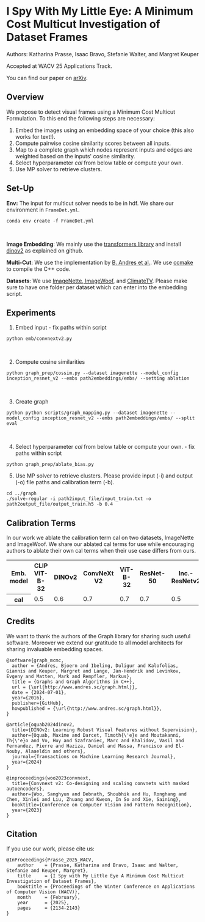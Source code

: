 # I Spy With My Little Eye: A Minimum Cost Multicut Investigation of Dataset Frames
Authors: Katharina Prasse, Isaac Bravo, Stefanie Walter, and Margret Keuper

Accepted at WACV 25 Applications Track.

You can find our paper on [arXiv](https://arxiv.org/abs/2412.01296).


## Overview

We propose to detect visual frames using a Minimum Cost Multicut Formulation.
To this end the following steps are necessary:

1. Embed the images using an embedding space of your choice (this also works for text!).
2. Compute pairwise cosine similarity scores between all inputs.
3. Map to a complete graph which nodes represent inputs and edges are weighted based on the inputs' cosine similarity.
4. Select hyperparameter *cal* from below table or compute your own.
5. Use MP solver to retrieve clusters.



## Set-Up

**Env:** The input for multicut solver needs to be in hdf. We share our environment in `FrameDet.yml`.

```
conda env create -f FrameDet.yml
```
<br>

**Image Embedding**: We mainly use the [transformers library](https://huggingface.co/docs/transformers/en/index) and install [dinov2](https://github.com/facebookresearch/dinov2) as explained on github.


**Multi-Cut**: We use the implementation by [B. Andres et al.](https://github.com/bjoern-andres/graph.git). We use [ccmake](https://cmake.org/cmake/help/latest/manual/ccmake.1.html) to compile the C++ code.


**Datasets**: We use [ImageNette, ImageWoof](https://github.com/fastai/imagenette?tab=readme-ov-file), and [ClimateTV](https://github.com/KathPra/Datasets_ClimateVisions). Please make sure to have one folder per dataset which can enter into the embedding script.

## Experiments
1. Embed input - fix paths within script
```
python emb/convnextv2.py
```
<br>

2. Compute cosine similarities
```
python graph_prep/cossim.py --dataset imagenette --model_config inception_resnet_v2 --embs path2embeddings/embs/ --setting ablation
```
<br>

3. Create graph
```
python python scripts/graph_mapping.py --dataset imagenette --model_config inception_resnet_v2 --embs path2embeddings/embs/ --split eval
```
<br>

4. Select hyperparameter *cal* from below table or compute your own. - fix paths within script
```
python graph_prep/ablate_bias.py
```
5. Use MP solver to retrieve clusters. Please provide input (-i) and output (-o) file paths and calibration term (-b).
```
cd ../graph
./solve-regular -i path2input_file/input_train.txt -o path2output_file/output_train.h5 -b 0.4
```

## Calibration Terms
In our work we ablate the calibration term cal on two datasets, ImageNette and ImageWoof. We share our ablated cal terms for use while encouraging authors to ablate their own cal terms when their use case differs from ours.

<!DOCTYPE html>
<html>
<head>
</head>
<body>
    <table>
        <tr>
            <th>Emb. model</th>
            <th>CLIP ViT-B-32</th>
            <th>DINOv2</th>
            <th>ConvNeXt V2</th>
            <th>ViT-B-32</th>
            <th>ResNet-50</th>
            <th>Inc.-ResNetv2</th>
            <th>VGG19-BN</th>
        </tr>
        <tr>
            <th>cal</th>
            <td>0.5</td>
            <td>0.6</td>
            <td>0.7</td>
            <td>0.7</td>
            <td>0.7</td>
            <td>0.5</td>
            <td>0.7</td>
        </tr>
    </table>
</body>
</html>

## Credits
We want to thank the authors of the Graph library for sharing such useful software. Moreover we extend our gratitude to all model architects for sharing invaluable embedding spaces.

```
@software{graph_mcmc,
  author = {Andres, Bjoern and Ibeling, Duligur and Kalofolias, Giannis and Keuper, Margret and Lange, Jan-Hendrik and Levinkov, Evgeny and Matten, Mark and Rempfler, Markus},
  title = {Graphs and Graph Algorithms in C++},
  url = {\url{http://www.andres.sc/graph.html}},
  date = {2024-07-01},
  year={2016},
  publisher={GitHub},
  howpublished = {\url{http://www.andres.sc/graph.html}},
}

@article{oquab2024dinov2,
  title={DINOv2: Learning Robust Visual Features without Supervision},
  author={Oquab, Maxime and Darcet, Timoth{\'e}e and Moutakanni, Th{\'e}o and Vo, Huy and Szafraniec, Marc and Khalidov, Vasil and Fernandez, Pierre and Haziza, Daniel and Massa, Francisco and El-Nouby, Alaaeldin and others},
  journal={Transactions on Machine Learning Research Journal},
  year={2024}
}

@inproceedings{woo2023convnext,
  title={Convnext v2: Co-designing and scaling convnets with masked autoencoders},
  author={Woo, Sanghyun and Debnath, Shoubhik and Hu, Ronghang and Chen, Xinlei and Liu, Zhuang and Kweon, In So and Xie, Saining},
  booktitle={Conference on Computer Vision and Pattern Recognition},
  year={2023}
}
```

## Citation
If you use our work, please cite us:
```
@InProceedings{Prasse_2025_WACV,
    author    = {Prasse, Katharina and Bravo, Isaac and Walter, Stefanie and Keuper, Margret},
    title     = {I Spy with My Little Eye A Minimum Cost Multicut Investigation of Dataset Frames},
    booktitle = {Proceedings of the Winter Conference on Applications of Computer Vision (WACV)},
    month     = {February},
    year      = {2025},
    pages     = {2134-2143}
}
```
